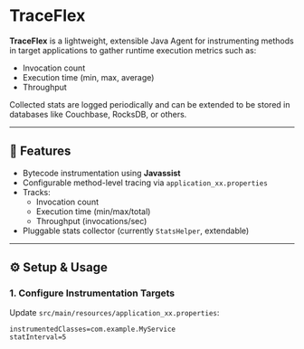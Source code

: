 # TraceFlex

**TraceFlex** is a lightweight, extensible Java Agent for instrumenting methods in target applications to gather runtime execution metrics such as:
- Invocation count
- Execution time (min, max, average)
- Throughput

Collected stats are logged periodically and can be extended to be stored in databases like Couchbase, RocksDB, or others.

---

## 🚀 Features

- Bytecode instrumentation using **Javassist**
- Configurable method-level tracing via `application_xx.properties`
- Tracks:
    - Invocation count
    - Execution time (min/max/total)
    - Throughput (invocations/sec)
- Pluggable stats collector (currently `StatsHelper`, extendable)

---


## ⚙️ Setup & Usage

### 1. Configure Instrumentation Targets

Update `src/main/resources/application_xx.properties`:

```properties
instrumentedClasses=com.example.MyService
statInterval=5